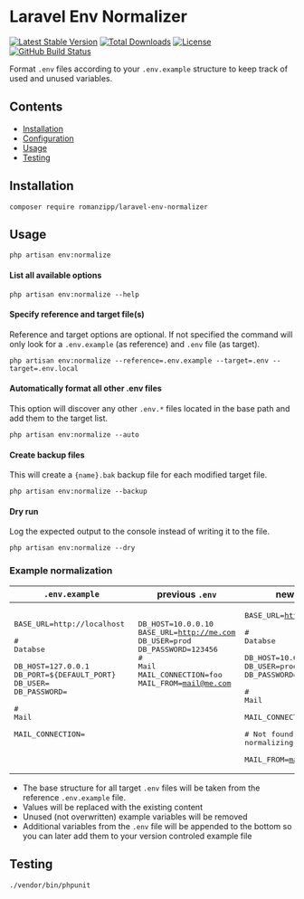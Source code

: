 # Laravel Env Normalizer

[![Latest Stable Version](https://img.shields.io/packagist/v/romanzipp/Laravel-Env-Normalizer.svg?style=flat-square)](https://packagist.org/packages/romanzipp/laravel-env-normalizer)
[![Total Downloads](https://img.shields.io/packagist/dt/romanzipp/Laravel-Env-Normalizer.svg?style=flat-square)](https://packagist.org/packages/romanzipp/laravel-env-normalizer)
[![License](https://img.shields.io/packagist/l/romanzipp/Laravel-Env-Normalizer.svg?style=flat-square)](https://packagist.org/packages/romanzipp/laravel-env-normalizer)
[![GitHub Build Status](https://img.shields.io/github/workflow/status/romanzipp/Laravel-Env-Normalizer/Tests?style=flat-square)](https://github.com/romanzipp/Laravel-Env-Normalizer/actions)

Format `.env` files according to your `.env.example` structure to keep track of used and unused variables.

## Contents

- [Installation](#installation)
- [Configuration](#configuration)
- [Usage](#usage)
- [Testing](#testing)

## Installation

```
composer require romanzipp/laravel-env-normalizer
```

## Usage

```shell
php artisan env:normalize
```

#### List all available options

```shell
php artisan env:normalize --help
```

#### Specify reference and target file(s)

Reference and target options are optional. If not specified the command will only look for a `.env.example` (as reference) and `.env` file (as target).

```shell
php artisan env:normalize --reference=.env.example --target=.env --target=.env.local
```

#### Automatically format all other .env files

This option will discover any other `.env.*` files located in the base path and add them to the target list.

```shell
php artisan env:normalize --auto
```

#### Create backup files

This will create a `{name}.bak` backup file for each modified target file.

```shell
php artisan env:normalize --backup
```

#### Dry run

Log the expected output to the console instead of writing it to the file.

```shell
php artisan env:normalize --dry
```

### Example normalization

| `.env.example` | previous `.env` | new `.env` |
| --- | --- | --- |
| <pre>BASE_URL=http://localhost <br><br># Databse<br><br>DB_HOST=127.0.0.1<br>DB_PORT=${DEFAULT_PORT}<br>DB_USER=<br>DB_PASSWORD=<br><br># Mail<br><br>MAIL_CONNECTION=<br><br><br></pre> | <pre>DB_HOST=10.0.0.10<br>BASE_URL=http://me.com<br>DB_USER=prod<br>DB_PASSWORD=123456<br># Mail<br>MAIL_CONNECTION=foo<br>MAIL_FROM=mail@me.com<br><br><br><br><br><br><br><br><br></pre> | <pre>BASE_URL=http://me.com <br><br># Databse<br><br>DB_HOST=10.0.0.10<br>DB_USER=prod<br>DB_PASSWORD=123456<br><br># Mail<br><br>MAIL_CONNECTION=foo<br><br># Not found while normalizing<br><br>MAIL_FROM=mail@me.com</pre> |

- The base structure for all target `.env` files will be taken from the reference `.env.example` file.
- Values will be replaced with the existing content
- Unused (not overwritten) example variables will be removed
- Additional variables from the `.env` file will be appended to the bottom so you can later add them to your version controled example file

## Testing

```
./vendor/bin/phpunit
```
